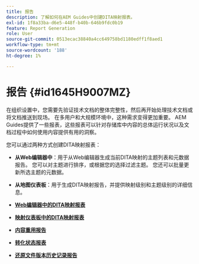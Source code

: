 ```yaml
---
title: 报告
description: 了解如何在AEM Guides中创建DITA映射报表。
exl-id: 1f8a33ba-d6e5-448f-b40b-646b9fdc0b19
feature: Report Generation
role: User
source-git-commit: 0513ecac38840a4cc649758bd1180edff1f8aed1
workflow-type: tm+mt
source-wordcount: '188'
ht-degree: 1%

---
```


# 报告 {#id1645H9007MZ}

在组织设置中，您需要先验证技术文档的整体完整性，然后再开始处理技术文档或将文档推送到现场。 在多用户和大规模环境中，这种需求变得更加重要。 AEM Guides提供了一些报表，这些报表可以针对存储库中内容的总体运行状况以及文档过程中如何使用内容提供有用的洞察。

您可以通过两种方式创建DITA映射报表：

- **从Web编辑器中**：用于从Web编辑器生成当前DITA映射的主题列表和元数据报告。 您可以对主题进行排序，或根据您的选择过滤主题。 您还可以批量更新所选主题的元数据。
- **从地图仪表板**：用于生成DITA映射报告，并提供映射级别和主题级别的详细信息。

- **[Web编辑器中的DITA映射报表](reports-web-editor.md)**

- **[映射仪表板中的DITA映射报表](reports-ditamap.md)**

- **[内容重用报告](reports-content-reuse.md)**

- **[转化状态报表](reports-convertion-status.md)**

- **[还原文件版本历史记录报告](reports-reverted-file-version-history.md)**

